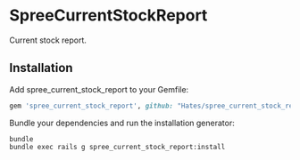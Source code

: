 SpreeCurrentStockReport
=======================

Current stock report.

Installation
------------

Add spree_current_stock_report to your Gemfile:

```ruby
gem 'spree_current_stock_report', github: "Hates/spree_current_stock_report"

```

Bundle your dependencies and run the installation generator:

```shell
bundle
bundle exec rails g spree_current_stock_report:install
```
